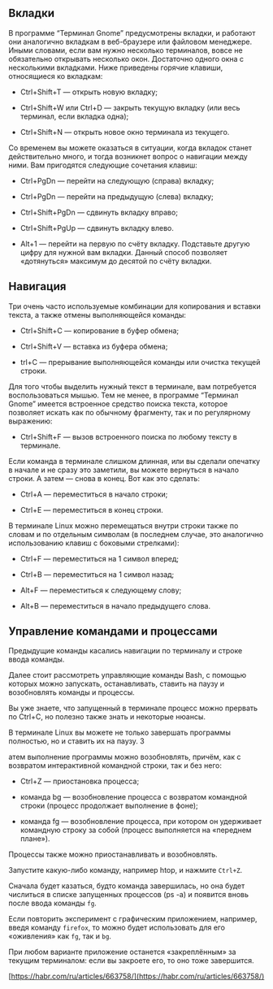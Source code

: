 ## Вкладки

В программе “Терминал Gnome” предусмотрены вкладки, и работают они аналогично вкладкам в веб-браузере или файловом менеджере. Иными словами, если вам нужно несколько терминалов, вовсе не обязательно открывать несколько окон. Достаточно одного окна с несколькими вкладками. Ниже приведены горячие клавиши, относящиеся ко вкладкам:

* Ctrl+Shift+T — открыть новую вкладку;

* Ctrl+Shift+W или Ctrl+D — закрыть текущую вкладку (или весь терминал, если вкладка одна);

* Ctrl+Shift+N — открыть новое окно терминала из текущего.

Со временем вы можете оказаться в ситуации, когда вкладок станет действительно много, и тогда возникнет вопрос о навигации между ними. Вам пригодятся следующие сочетания клавиш:

* Ctrl+PgDn — перейти на следующую (справа) вкладку;

* Ctrl+PgDn — перейти на предыдущую (слева) вкладку;

* Ctrl+Shift+PgDn — сдвинуть вкладку вправо;

* Ctrl+Shift+PgUp — сдвинуть вкладку влево.

* Alt+1 — перейти на первую по счёту вкладку. Подставьте другую цифру для нужной вам вкладки. Данный способ позволяет «дотянуться» максимум до десятой по счёту вкладки.

## Навигация

Три очень часто используемые комбинации для копирования и вставки текста, а также отмены выполняющейся команды:

* Ctrl+Shift+С — копирование в буфер обмена;

* Ctrl+Shift+V — вставка из буфера обмена;

* trl+C — прерывание выполняющейся команды или очистка текущей строки.

Для того чтобы выделить нужный текст в терминале, вам потребуется воспользоваться мышью. Тем не менее, в программе “Терминал Gnome” имеется встроенное средство поиска текста, которое позволяет искать как по обычному фрагменту, так и по регулярному выражению:

* Ctrl+Shift+F — вызов встроенного поиска по любому тексту в терминале.

Если команда в терминале слишком длинная, или вы сделали опечатку в начале и не сразу это заметили, вы можете вернуться в начало строки. А затем — снова в конец. Вот как это сделать:

* Ctrl+A — переместиться в начало строки;

* Ctrl+E — переместиться в конец строки.

В терминале Linux можно перемещаться внутри строки также по словам и по отдельным символам (в последнем случае, это аналогично использованию клавиш с боковыми стрелками):

* Ctrl+F — переместиться на 1 символ вперед;

* Ctrl+B — переместиться на 1 символ назад;

* Alt+F — переместиться к следующему слову;

* Alt+B — переместиться в начало предыдущего слова.

## Управление командами и процессами

Предыдущие команды касались навигации по терминалу и строке ввода команды. 

Далее стоит рассмотреть управляющие команды Bash, с помощью которых можно запускать, останавливать, ставить на паузу и возобновлять команды и процессы. 

Вы уже знаете, что запущенный в терминале процесс можно прервать по Ctrl+C, но полезно также знать и некоторые нюансы.

В терминале Linux вы можете не только завершать программы полностью, но и ставить их на паузу. З

атем выполнение программы можно возобновлять, причём, как с возвратом интерактивной командной строки, так и без него:

* Ctrl+Z — приостановка процесса;

* команда bg — возобновление процесса с возвратом командной строки (процесс продолжает выполнение в фоне);

* команда fg — возобновление процесса, при котором он удерживает командную строку за собой (процесс выполняется на «переднем плане»).

Процессы также можно приостанавливать и возобновлять. 

Запустите какую-либо команду, например htop, и нажмите `Ctrl+Z`. 

Сначала будет казаться, будто команда завершилась, но она будет числиться в списке запущенных процессов (ps -a) и появится вновь после ввода команды `fg`.

Если повторить эксперимент с графическим приложением, например, введя команду `firefox`, то можно будет использовать для его «оживления» как `fg`, так и `bg`. 

При любом варианте приложение останется «закреплённым» за текущим терминалом: если вы закроете его, то оно тоже завершится.


[https://habr.com/ru/articles/663758/](https://habr.com/ru/articles/663758/)
